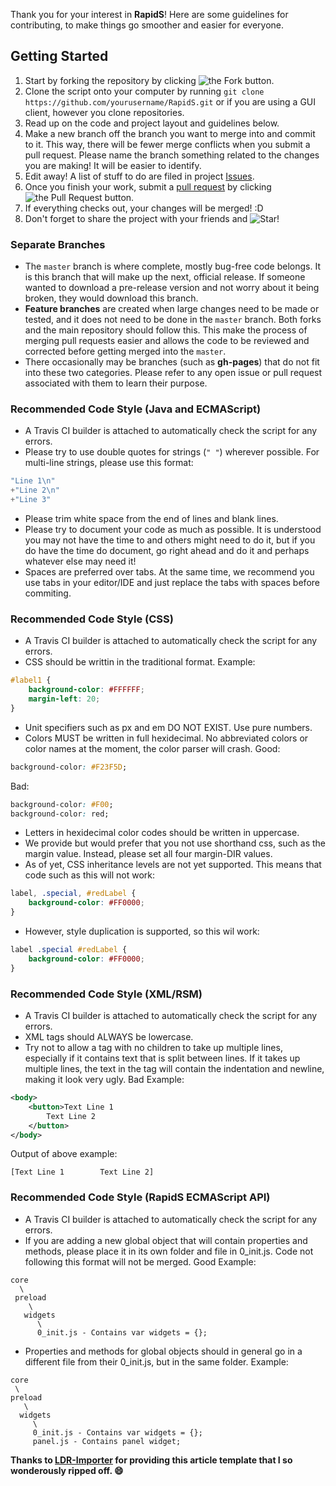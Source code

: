 Thank you for your interest in **RapidS**! Here are some guidelines for contributing, to make things go smoother and easier for everyone.

## Getting Started ##
1. Start by forking the repository by clicking ![the Fork button.](http://i81.servimg.com/u/f81/16/33/06/11/forkme12.png)
2. Clone the script onto your computer by running ```git clone https://github.com/yourusername/RapidS.git``` or if you are using a GUI client, however you clone repositories.
3. Read up on the code and project layout and guidelines below.
4. Make a new branch off the branch you want to merge into and commit to it. This way, there will be fewer merge conflicts when you submit a pull request. Please name the branch something related to the changes you are making! It will be easier to identify.
4. Edit away! A list of stuff to do are filed in project [Issues](https://github.com/TribeX-Software-Development/RapidS/issues). 
5. Once you finish your work, submit a [pull request](https://github.com/TribeX-Software-Development/RapidS/pulls) by clicking ![the Pull Request button.](http://i81.servimg.com/u/f81/16/33/06/11/pullre10.png)
6. If everything checks out, your changes will be merged! :D
7. Don't forget to share the project with your friends and ![Star!](http://i81.servimg.com/u/f81/16/33/06/11/star11.png)


### Separate Branches ###
* The `master` branch is where complete, mostly bug-free code belongs. It is this branch that will make up the next, official release. If someone
wanted to download a pre-release version and not worry about it being broken, they would download this branch.
* **Feature branches** are created when large changes need to be made or tested, and it does not need to be done in the `master` branch.
Both forks and the main repository should follow this. This make the process of merging pull requests easier and allows the code to be reviewed and corrected before getting merged into the `master`.
* There occasionally may be branches (such as **gh-pages**) that do not fit into these two categories. Please refer to any open issue or pull request associated with them to learn their purpose.


### Recommended Code Style (Java and ECMAScript) ###
* A Travis CI builder is attached to automatically check the script for any errors.
* Please try to use double quotes for strings (`" "`) wherever possible. For multi-line strings, please use this format:
```javascript
"Line 1\n"
+"Line 2\n"
+"Line 3"
```
* Please trim white space from the end of lines and blank lines.
* Please try to document your code as much as possible. It is understood you may not have the time to and others might need to do it,
but if you do have the time do document, go right ahead and do it and perhaps whatever else may need it!
* Spaces are preferred over tabs. At the same time, we recommend you use tabs in your editor/IDE and just replace the tabs with spaces before commiting.

### Recommended Code Style (CSS) ###
* A Travis CI builder is attached to automatically check the script for any errors.
* CSS should be writtin in the traditional format. Example:
```css
#label1 {
    background-color: #FFFFFF;
    margin-left: 20;
}
```
* Unit specifiers such as px and em DO NOT EXIST. Use pure numbers.
* Colors MUST be written in full hexidecimal. No abbreviated colors or color names at the moment, the color parser will crash.
Good:
```css
background-color: #F23F5D;
```
Bad:
```css
background-color: #F00;
background-color: red;
```
* Letters in hexidecimal color codes should be written in uppercase.
* We provide but would prefer that you not use shorthand css, such as the margin value. Instead, please set all four margin-DIR values.
* As of yet, CSS inheritance levels are not yet supported. This means that code such as this will not work: 
```css
label, .special, #redLabel {
	background-color: #FF0000;
}
```
* However, style duplication is supported, so this wil work:
```css
label .special #redLabel {
	background-color: #FF0000;
}
```

### Recommended Code Style (XML/RSM) ###
* A Travis CI builder is attached to automatically check the script for any errors.
* XML tags should ALWAYS be lowercase.
* Try not to allow a tag with no children to take up multiple lines, especially if it contains text that is split between lines. If it takes up multiple lines, the text in the tag will contain the indentation and newline, making it look very ugly.
Bad Example:
```xml
<body>
	<button>Text Line 1
		Text Line 2
	</button>
</body>
```
Output of above example:
```
[Text Line 1        Text Line 2]
```

### Recommended Code Style (RapidS ECMAScript API) ###
* A Travis CI builder is attached to automatically check the script for any errors.
* If you are adding a new global object that will contain properties and methods, please place it in its own folder and file in 0_init.js. Code not following this format will not be merged. Good Example:
```
core
  \
 preload
    \
   widgets
      \
      0_init.js - Contains var widgets = {};
 ```
 * Properties and methods for global objects should in general go in a different file from their 0_init.js, but in the same folder. Example:
 ```
core
  \
 preload
    \
   widgets
      \
      0_init.js - Contains var widgets = {};
      panel.js - Contains panel widget;
 ```
 
**Thanks to [LDR-Importer](http://github.com/le717/LDR-Importer) for providing this article template that I so wonderously ripped off. :smile:**

